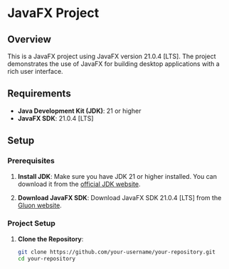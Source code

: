 # JavaFX Project

## Overview

This is a JavaFX project using JavaFX version 21.0.4 [LTS]. The project demonstrates the use of JavaFX for building desktop applications with a rich user interface.

## Requirements

- **Java Development Kit (JDK)**: 21 or higher
- **JavaFX SDK**: 21.0.4 [LTS]

## Setup

### Prerequisites

1. **Install JDK**: Make sure you have JDK 21 or higher installed. You can download it from the [official JDK website](https://www.oracle.com/java/technologies/javase-downloads.html).

2. **Download JavaFX SDK**: Download JavaFX SDK 21.0.4 [LTS] from the [Gluon website](https://gluonhq.com/products/javafx/).

### Project Setup

1. **Clone the Repository**:
   ```bash
   git clone https://github.com/your-username/your-repository.git
   cd your-repository

